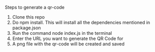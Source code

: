 Steps to generate a qr-code
1. Clone this repo
2. Do npm install. This will install all the dependencies mentioned in package.json
3. Run the command node index.js in the terminal
4. Enter the URL you want to generate the QR Code for
5. A png file with the qr-code will be created and saved
